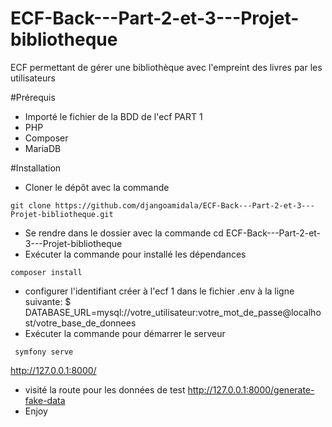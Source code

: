 # ECF-Back---Part-2-et-3---Projet-bibliotheque

ECF permettant de gérer une bibliothèque avec l'empreint des livres par les utilisateurs

#Prérequis
- Importé le fichier de la BDD de l'ecf PART 1 
- PHP
- Composer
- MariaDB

#Installation

- Cloner le dépôt avec la commande
```shell 
git clone https://github.com/djangoamidala/ECF-Back---Part-2-et-3---Projet-bibliotheque.git
```
- Se rendre dans le dossier avec la commande cd ECF-Back---Part-2-et-3---Projet-bibliotheque
- Exécuter la commande pour installé les dépendances
```shell
composer install
```
- configurer l'identifiant créer à l'ecf 1 dans le fichier .env à la ligne suivante: $ DATABASE_URL=mysql://votre_utilisateur:votre_mot_de_passe@localhost/votre_base_de_donnees 
- Exécuter la commande pour démarrer le serveur
```shell
 symfony serve
``` 
http://127.0.0.1:8000/
- visité la route pour les données de test http://127.0.0.1:8000/generate-fake-data
- Enjoy
    



